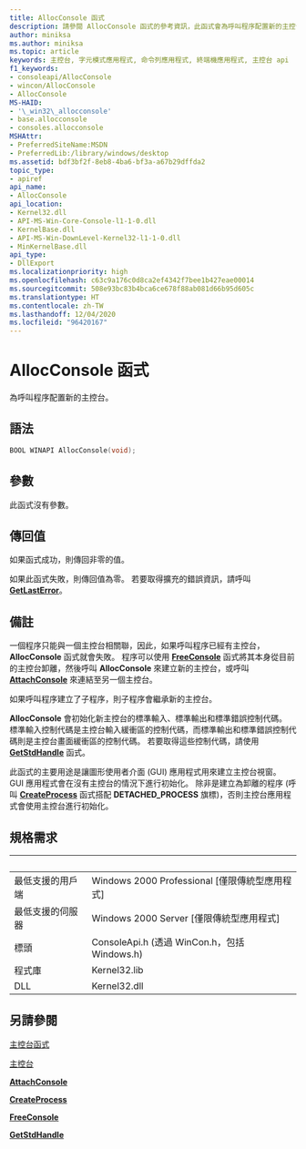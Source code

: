 ```yaml
---
title: AllocConsole 函式
description: 請參閱 AllocConsole 函式的參考資訊，此函式會為呼叫程序配置新的主控台。
author: miniksa
ms.author: miniksa
ms.topic: article
keywords: 主控台, 字元模式應用程式, 命令列應用程式, 終端機應用程式, 主控台 api
f1_keywords:
- consoleapi/AllocConsole
- wincon/AllocConsole
- AllocConsole
MS-HAID:
- '\_win32\_allocconsole'
- base.allocconsole
- consoles.allocconsole
MSHAttr:
- PreferredSiteName:MSDN
- PreferredLib:/library/windows/desktop
ms.assetid: bdf3bf2f-8eb8-4ba6-bf3a-a67b29dffda2
topic_type:
- apiref
api_name:
- AllocConsole
api_location:
- Kernel32.dll
- API-MS-Win-Core-Console-l1-1-0.dll
- KernelBase.dll
- API-MS-Win-DownLevel-Kernel32-l1-1-0.dll
- MinKernelBase.dll
api_type:
- DllExport
ms.localizationpriority: high
ms.openlocfilehash: c63c9a176c0d8ca2ef4342f7bee1b427eae00014
ms.sourcegitcommit: 508e93bc83b4bca6ce678f88ab081d66b95d605c
ms.translationtype: HT
ms.contentlocale: zh-TW
ms.lasthandoff: 12/04/2020
ms.locfileid: "96420167"
---
```

# <a name="allocconsole-function"></a>AllocConsole 函式

為呼叫程序配置新的主控台。

## <a name="syntax"></a>語法

```C
BOOL WINAPI AllocConsole(void);
```

## <a name="parameters"></a>參數

此函式沒有參數。

## <a name="return-value"></a>傳回值

如果函式成功，則傳回非零的值。

如果此函式失敗，則傳回值為零。 若要取得擴充的錯誤資訊，請呼叫 [**GetLastError**](https://msdn.microsoft.com/library/windows/desktop/ms679360)。

## <a name="remarks"></a>備註

一個程序只能與一個主控台相關聯，因此，如果呼叫程序已經有主控台，**AllocConsole** 函式就會失敗。 程序可以使用 [**FreeConsole**](freeconsole.md) 函式將其本身從目前的主控台卸離，然後呼叫 **AllocConsole** 來建立新的主控台，或呼叫 [**AttachConsole**](attachconsole.md) 來連結至另一個主控台。

如果呼叫程序建立了子程序，則子程序會繼承新的主控台。

**AllocConsole** 會初始化新主控台的標準輸入、標準輸出和標準錯誤控制代碼。 標準輸入控制代碼是主控台輸入緩衝區的控制代碼，而標準輸出和標準錯誤控制代碼則是主控台畫面緩衝區的控制代碼。 若要取得這些控制代碼，請使用 [**GetStdHandle**](getstdhandle.md) 函式。

此函式的主要用途是讓圖形使用者介面 (GUI) 應用程式用來建立主控台視窗。 GUI 應用程式會在沒有主控台的情況下進行初始化。 除非是建立為卸離的程序 (呼叫 [**CreateProcess**](https://msdn.microsoft.com/library/windows/desktop/ms682425) 函式搭配 **DETACHED\_PROCESS** 旗標)，否則主控台應用程式會使用主控台進行初始化。

## <a name="requirements"></a>規格需求

| &nbsp; | &nbsp; |
|-|-|
| 最低支援的用戶端 | Windows 2000 Professional \[僅限傳統型應用程式\] |
| 最低支援的伺服器 | Windows 2000 Server \[僅限傳統型應用程式\] |
| 標頭 | ConsoleApi.h (透過 WinCon.h，包括 Windows.h) |
| 程式庫 | Kernel32.lib |
| DLL | Kernel32.dll |

## <a name="see-also"></a>另請參閱

[主控台函式](console-functions.md)

[主控台](consoles.md)

[**AttachConsole**](attachconsole.md)

[**CreateProcess**](https://msdn.microsoft.com/library/windows/desktop/ms682425)

[**FreeConsole**](freeconsole.md)

[**GetStdHandle**](getstdhandle.md)
